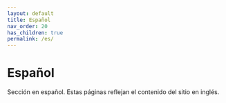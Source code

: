 ```yaml
---
layout: default
title: Español
nav_order: 20
has_children: true
permalink: /es/
---
```


# Español
Sección en español. Estas páginas reflejan el contenido del sitio en inglés.

